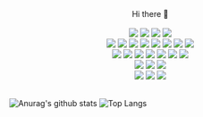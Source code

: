 <div align="center">
Hi there 👋
</div>
<br>

<!--
**xodn234/xodn234** is a ✨ _special_ ✨ repository because its `README.md` (this file) appears on your GitHub profile.

Here are some ideas to get you started:

- 🔭 I’m currently working on ...
- 🌱 I’m currently learning ...
- 👯 I’m looking to collaborate on ...
- 🤔 I’m looking for help with ...
- 💬 Ask me about ...
- 📫 How to reach me: ...
- 😄 Pronouns: ...
- ⚡ Fun fact: ...
-->

<!-- https://shields.io/
https://simpleicons.org/?q=visual%20st -->


<!-- [![Solved.ac 프로필](http://mazassumnida.wtf/api/v2/generate_badge?boj=xodn234)]
(https://solved.ac/xodn234)
 -->


<div align="center">
<img src="https://img.shields.io/badge/GitHub-181717?style=plastic&logo=GitHub&logoColor=black"/>
<img src="https://img.shields.io/badge/Velog-20c997?style=plastic&logo=Velog&logoColor=black"/>
<img src="https://img.shields.io/badge/Gmail-ea4335?style=plastic&logo=Gmail&logoColor=black"/>
<img src="https://img.shields.io/badge/Naver-03C75A?style=plastic&logo=Naver&logoColor=black"/>
</div>

<div align="center">
<img src="https://img.shields.io/badge/Python-3776ab?style=plastic&logo=Python&logoColor=black"/> 
<img src="https://img.shields.io/badge/C-a8b9cc?style=plastic&logo=C&logoColor=black"/> 
<img src="https://img.shields.io/badge/pandas-150458?style=plastic&logo=pandas&logoColor=black"/> 
<img src="https://img.shields.io/badge/NumPy-013243?style=plastic&logo=NumPy&logoColor=black"/> 
<img src="https://img.shields.io/badge/Plotly-3f4f75?style=plastic&logo=Plotly&logoColor=black"/> 
<img src="https://img.shields.io/badge/scikit-learn-f7931e?style=plastic&logo=scikit-learn&logoColor=black"/> 
<img src="https://img.shields.io/badge/TensorFlow-ff6f00?style=plastic&logo=TensorFlow&logoColor=black"/> 
<img src="https://img.shields.io/badge/Keras-d00000?style=plastic&logo=Keras&logoColor=black"/>
</div>


<div align="center">
<img src="https://img.shields.io/badge/Google Colab-f9ab00?style=plastic&logo=Google Colab&logoColor=black"/>  
<img src="https://img.shields.io/badge/Jupyter-f37626?style=plastic&logo=Jupyter&logoColor=black"/> 
<img src="https://img.shields.io/badge/Visual Studio-5c2d91?style=plastic&logo=Visual Studio&logoColor=black"/> 
<img src="https://img.shields.io/badge/Visual Studio Code-004acc?style=plastic&logo=Visual Studio Code&logoColor=black"/>
<img src="https://img.shields.io/badge/Anaconda-44a833?style=plastic&logo=Anaconda&logoColor=black"/> 
<img src="https://img.shields.io/badge/Docker-2496ed?style=plastic&logo=Docker&logoColor=black"/>
<img src="https://img.shields.io/badge/Git-f05032?style=plastic&logo=Git&logoColor=black"/>
</div>


<div align="center">
<img src="https://img.shields.io/badge/SQLite-003b57?style=plastic&logo=SQLite&logoColor=black"/> 
<img src="https://img.shields.io/badge/PostgreSQL-4169e1?style=plastic&logo=PostgreSQL&logoColor=black"/>
<img src="https://img.shields.io/badge/MongoDB-47a248?style=plastic&logo=MongoDB&logoColor=black"/>
</div>


<div align="center">
<img src="https://img.shields.io/badge/Flask-000000?style=plastic&logo=Flask&logoColor=black"/> 
<img src="https://img.shields.io/badge/Heroku-430098?style=plastic&logo=Heroku&logoColor=black"/>
<img src="https://img.shields.io/badge/Metabase-509ee3?style=plastic&logo=Metabase&logoColor=black"/>
</div>
<br>


![Anurag's github stats](https://github-readme-stats.vercel.app/api?username=xodn234&show_icons=true&theme=tokyonight)
![Top Langs](https://github-readme-stats.vercel.app/api/top-langs/?username=xodn234&layout=compact&theme=tokyonight)
